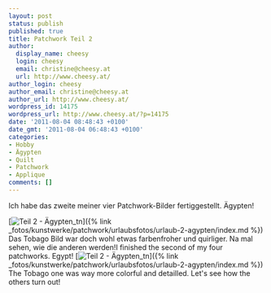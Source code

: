 ```yaml
---
layout: post
status: publish
published: true
title: Patchwork Teil 2
author:
  display_name: cheesy
  login: cheesy
  email: christine@cheesy.at
  url: http://www.cheesy.at/
author_login: cheesy
author_email: christine@cheesy.at
author_url: http://www.cheesy.at/
wordpress_id: 14175
wordpress_url: http://www.cheesy.at/?p=14175
date: '2011-08-04 08:48:43 +0100'
date_gmt: '2011-08-04 06:48:43 +0100'
categories:
- Hobby
- Ägypten
- Quilt
- Patchwork
- Applique
comments: []
---
```

<!--:de-->Ich habe das zweite meiner vier Patchwork-Bilder fertiggestellt. Ägypten!
[![](http://www.cheesy.at/wp-content/uploads/Teil-2-Ägypten_tn.jpg "Teil 2 - Ägypten\_tn")]({% link _fotos/kunstwerke/patchwork/urlaubsfotos/urlaub-2-agypten/index.md %})
Das Tobago Bild war doch wohl etwas farbenfroher und quirliger. Na mal sehen, wie die anderen werden!<!--:--><!--:en-->I finished the second of my four patchworks. Egypt!
[![](http://www.cheesy.at/wp-content/uploads/Teil-2-Ägypten_tn.jpg "Teil 2 - Ägypten\_tn")]({% link _fotos/kunstwerke/patchwork/urlaubsfotos/urlaub-2-agypten/index.md %})
The Tobago one was way more colorful and detailled. Let's see how the others turn out!<!--:-->
